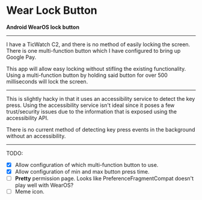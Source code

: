 Wear Lock Button
====

**Android WearOS lock button**

---

I have a TicWatch C2, and there is no method of easily locking the screen.
There is one multi-function button which I have configured to bring up Google Pay.

This app will allow easy locking without stifling the existing functionality.
Using a multi-function button by holding said button for over 500 milliseconds will lock the screen.

---

This is slightly hacky in that it uses an accessibility service to detect the key press.
Using the accessibility service isn't ideal since it poses a few trust/security issues due to the information
that is exposed using the accessibility API.

There is no current method of detecting key press events in the background without an accessibility.

---

TODO:
- [x] Allow configuration of which multi-function button to use.
- [x] Allow configuration of min and max button press time.
- [ ] **Pretty** permission page. Looks like PreferenceFragmentCompat doesn't play well with WearOS?
- [ ] Meme icon.